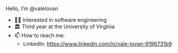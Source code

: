 Hello, I’m @valelovan

- 👨‍💻 Interested in software engineering 
- 🏛 Third year at the University of Virginia
- 📫 How to reach me:
   - LinkedIn: https://www.linkedin.com/in/vale-lovan-9196731b9

<!---
valelovan/valelovan is a ✨ special ✨ repository because its `README.md` (this file) appears on your GitHub profile.
You can click the Preview link to take a look at your changes.
--->
